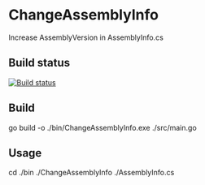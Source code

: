 # ChangeAssemblyInfo
Increase AssemblyVersion in AssemblyInfo.cs

## Build status
[![Build status](https://ci.appveyor.com/api/projects/status/p88o36rdlo3xuymv?svg=true)](https://ci.appveyor.com/project/lishiyu/changeassemblyinfo)

## Build
go build -o ./bin/ChangeAssemblyInfo.exe ./src/main.go

## Usage
cd ./bin
./ChangeAssemblyInfo ./AssemblyInfo.cs
